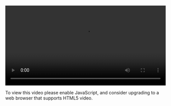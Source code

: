 <video controls="" style="width: 100%; display: block;"><source src="http://o86bpj665.bkt.clouddn.com/chrome-devtools/7-2-real-device.mp4" type="video/mp4"><p>To view this video please enable JavaScript, and consider upgrading to a web browser that supports HTML5 video.</p></video>
